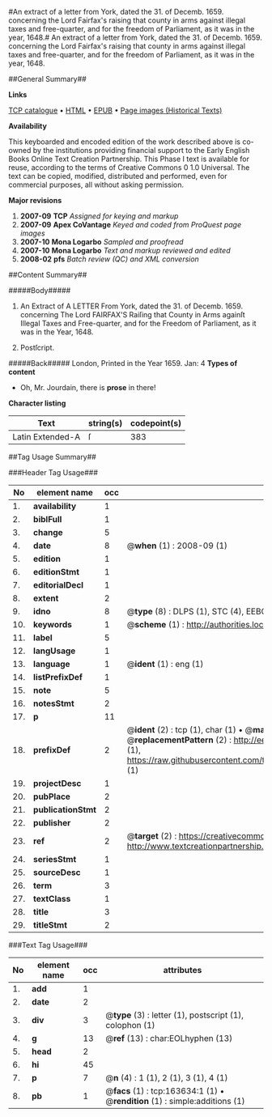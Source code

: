 #An extract of a letter from York, dated the 31. of Decemb. 1659. concerning the Lord Fairfax's raising that county in arms against illegal taxes and free-quarter, and for the freedom of Parliament, as it was in the year, 1648.#
An extract of a letter from York, dated the 31. of Decemb. 1659. concerning the Lord Fairfax's raising that county in arms against illegal taxes and free-quarter, and for the freedom of Parliament, as it was in the year, 1648.

##General Summary##

**Links**

[TCP catalogue](http://www.ota.ox.ac.uk/tcp/)  • 
[HTML](http://tei.it.ox.ac.uk/tcp/Texts-HTML/free/A84/A84304.html)  • 
[EPUB](http://tei.it.ox.ac.uk/tcp/Texts-EPUB/free/A84/A84304.epub) • 
[Page images (Historical Texts)](https://data.historicaltexts.jisc.ac.uk/view?pubId=eebo-99870163e&pageId=eebo-99870163e-163634-1)

**Availability**

This keyboarded and encoded edition of the
	       work described above is co-owned by the institutions
	       providing financial support to the Early English Books
	       Online Text Creation Partnership. This Phase I text is
	       available for reuse, according to the terms of Creative
	       Commons 0 1.0 Universal. The text can be copied,
	       modified, distributed and performed, even for
	       commercial purposes, all without asking permission.

**Major revisions**

1. __2007-09__ __TCP__ *Assigned for keying and markup*
1. __2007-09__ __Apex CoVantage__ *Keyed and coded from ProQuest page images*
1. __2007-10__ __Mona Logarbo__ *Sampled and proofread*
1. __2007-10__ __Mona Logarbo__ *Text and markup reviewed and edited*
1. __2008-02__ __pfs__ *Batch review (QC) and XML conversion*

##Content Summary##

#####Body#####

1. An Extract of A LETTER From York, dated the 31. of Decemb. 1659. concerning The Lord FAIRFAX'S Raiſing that County in Arms againſt Illegal Taxes and Free-quarter, and for the Freedom of Parliament, as it was in the Year, 1648.

1. Postſcript.

#####Back#####
London, Printed in the Year 1659. Jan: 4
**Types of content**

  * Oh, Mr. Jourdain, there is **prose** in there!

**Character listing**


|Text|string(s)|codepoint(s)|
|---|---|---|
|Latin Extended-A|ſ|383|

##Tag Usage Summary##

###Header Tag Usage###

|No|element name|occ|attributes|
|---|---|---|---|
|1.|__availability__|1||
|2.|__biblFull__|1||
|3.|__change__|5||
|4.|__date__|8| @__when__ (1) : 2008-09 (1)|
|5.|__edition__|1||
|6.|__editionStmt__|1||
|7.|__editorialDecl__|1||
|8.|__extent__|2||
|9.|__idno__|8| @__type__ (8) : DLPS (1), STC (4), EEBO-CITATION (1), PROQUEST (1), VID (1)|
|10.|__keywords__|1| @__scheme__ (1) : http://authorities.loc.gov/ (1)|
|11.|__label__|5||
|12.|__langUsage__|1||
|13.|__language__|1| @__ident__ (1) : eng (1)|
|14.|__listPrefixDef__|1||
|15.|__note__|5||
|16.|__notesStmt__|2||
|17.|__p__|11||
|18.|__prefixDef__|2| @__ident__ (2) : tcp (1), char (1)  •  @__matchPattern__ (2) : ([0-9\-]+):([0-9IVX]+) (1), (.+) (1)  •  @__replacementPattern__ (2) : http://eebo.chadwyck.com/downloadtiff?vid=$1&page=$2 (1), https://raw.githubusercontent.com/textcreationpartnership/Texts/master/tcpchars.xml#$1 (1)|
|19.|__projectDesc__|1||
|20.|__pubPlace__|2||
|21.|__publicationStmt__|2||
|22.|__publisher__|2||
|23.|__ref__|2| @__target__ (2) : https://creativecommons.org/publicdomain/zero/1.0/ (1), http://www.textcreationpartnership.org/docs/. (1)|
|24.|__seriesStmt__|1||
|25.|__sourceDesc__|1||
|26.|__term__|3||
|27.|__textClass__|1||
|28.|__title__|3||
|29.|__titleStmt__|2||


###Text Tag Usage###

|No|element name|occ|attributes|
|---|---|---|---|
|1.|__add__|1||
|2.|__date__|2||
|3.|__div__|3| @__type__ (3) : letter (1), postscript (1), colophon (1)|
|4.|__g__|13| @__ref__ (13) : char:EOLhyphen (13)|
|5.|__head__|2||
|6.|__hi__|45||
|7.|__p__|7| @__n__ (4) : 1 (1), 2 (1), 3 (1), 4 (1)|
|8.|__pb__|1| @__facs__ (1) : tcp:163634:1 (1)  •  @__rendition__ (1) : simple:additions (1)|
